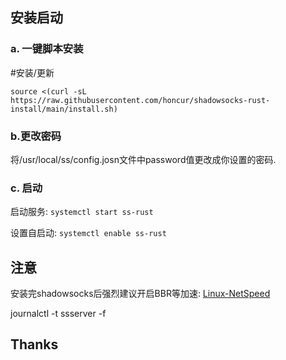 

## 安装启动
###  a. 一键脚本安装
#安装/更新

```
source <(curl -sL https://raw.githubusercontent.com/honcur/shadowsocks-rust-install/main/install.sh)

```
### b.更改密码
将/usr/local/ss/config.josn文件中password值更改成你设置的密码.

###  c. 启动

启动服务: `systemctl start ss-rust`   

设置自启动: `systemctl enable ss-rust`

## 注意
安装完shadowsocks后强烈建议开启BBR等加速: [Linux-NetSpeed](https://github.com/chiakge/Linux-NetSpeed)  

journalctl -t ssserver -f
## Thanks
